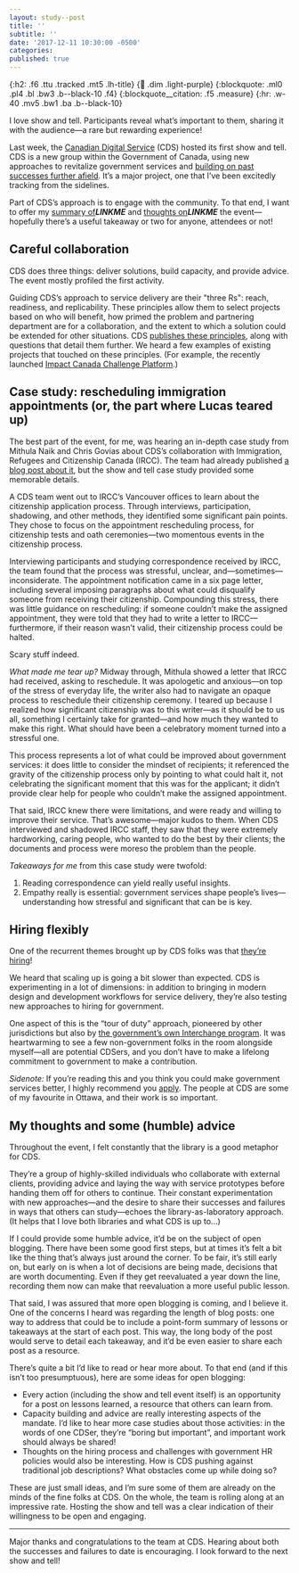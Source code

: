 ```yaml
---
layout: study--post
title: ''
subtitle: ''
date: '2017-12-11 10:30:00 -0500'
categories:
published: true
---
```


{:h2: .f6 .ttu .tracked .mt5 .lh-title}
{:link: .dim .light-purple}
{:blockquote: .ml0 .pl4 .bl .bw3 .b--black-10 .f4}
{:blockquote__citation: .f5 .measure}
{:hr: .w-40 .mv5 .bw1 .ba .b--black-10}

I love show and tell. Participants reveal what’s important to them, sharing it with the audience—a rare but rewarding experience!

Last week, the [Canadian Digital Service](https://digital.canada.ca) (CDS) hosted its first show and tell. CDS is a new group within the Government of Canada, using new approaches to revitalize government services and [building on past successes further afield](https://digital.canada.ca/2017/07/28/think-big-start-small/). It’s a major project, one that I’ve been excitedly tracking from the sidelines.

Part of CDS’s approach is to engage with the community. To that end, I want to offer my [summary of]()***LINKME*** and [thoughts on]()***LINKME*** the event—hopefully there’s a useful takeaway or two for anyone, attendees or not!

## Careful collaboration

CDS does three things: deliver solutions, build capacity, and provide advice. The event mostly profiled the first activity.

Guiding CDS’s approach to service delivery are their "three Rs": reach, readiness, and replicability. These principles allow them to select projects based on who will benefit, how primed the problem and partnering department are for a collaboration, and the extent to which a solution could be extended for other situations. CDS [publishes these principles](https://digital.canada.ca/how-we-work/), along with questions that detail them further. We heard a few examples of existing projects that touched on these principles. (For example, the recently launched [Impact Canada Challenge Platform](https://digital.canada.ca/2017/12/07/always-a-challenge/).)

## Case study: rescheduling immigration appointments (or, the part where Lucas teared up)

The best part of the event, for me, was hearing an in-depth case study from Mithula Naik and Chris Govias about CDS’s collaboration with Immigration, Refugees and Citizenship Canada (IRCC). The team had already published [a blog post about it](https://digital.canada.ca/2017/10/24/framing-a-design-problem/), but the show and tell case study provided some memorable details.

A CDS team went out to IRCC’s Vancouver offices to learn about the citizenship application process. Through interviews, participation, shadowing, and other methods, they identified some significant pain points. They chose to focus on the appointment rescheduling process, for citizenship tests and oath ceremonies—two momentous events in the citizenship process.

Interviewing participants and studying correspondence received by IRCC, the team found that the process was stressful, unclear, and—sometimes—inconsiderate. The appointment notification came in a six page letter, including several imposing paragraphs about what could disqualify someone from receiving their citizenship. Compounding this stress, there was little guidance on rescheduling: if someone couldn’t make the assigned appointment, they were told that they had to write a letter to IRCC—furthermore, if their reason wasn’t valid, their citizenship process could be halted.

Scary stuff indeed.

*What made me tear up?* Midway through, Mithula showed a letter that IRCC had received, asking to reschedule. It was apologetic and anxious—on top of the stress of everyday life, the writer also had to navigate an opaque process to reschedule their citizenship ceremony. I teared up because I realized how significant citizenship was to this writer—as it should be to us all, something I certainly take for granted—and how much they wanted to make this right. What should have been a celebratory moment turned into a stressful one.

This process represents a lot of what could be improved about government services: it does little to consider the mindset of recipients; it referenced the gravity of the citizenship process only by pointing to what could halt it, not celebrating the significant moment that this was for the applicant; it didn’t provide clear help for people who couldn’t make the assigned appointment.

That said, IRCC knew there were limitations, and were ready and willing to improve their service. That’s awesome—major kudos to them. When CDS interviewed and shadowed IRCC staff, they saw that they were extremely hardworking, caring people, who wanted to do the best by their clients; the documents and process were moreso the problem than the people.

*Takeaways for me* from this case study were twofold:

1. Reading correspondence can yield really useful insights.
2. Empathy really is essential: government services shape people’s lives—understanding how stressful and significant that can be is key.

## Hiring flexibly

One of the recurrent themes brought up by CDS folks was that [they’re hiring](https://digital.canada.ca/work-with-us/)!

We heard that scaling up is going a bit slower than expected. CDS is experimenting in a lot of dimensions: in addition to bringing in modern design and development workflows for service delivery, they’re also testing new approaches to hiring for government.

One aspect of this is the “tour of duty” approach, pioneered by other jurisdictions but also by [the government’s own Interchange program](https://www.canada.ca/en/treasury-board-secretariat/services/professional-development/interchange-canada.html). It was heartwarming to see a few non-government folks in the room alongside myself—all are potential CDSers, and you don’t have to make a lifelong commitment to government to make a contribution.

*Sidenote:* If you’re reading this and you think you could make government services better, I highly recommend you [apply](https://digital.canada.ca/work-with-us/). The people at CDS are some of my favourite in Ottawa, and their work is so important.

## My thoughts and some (humble) advice

Throughout the event, I felt constantly that the library is a good metaphor for CDS.

They’re a group of highly-skilled individuals who collaborate with external clients, providing advice and laying the way with service prototypes before handing them off for others to continue. Their constant experimentation with new approaches—and the desire to share their successes and failures in ways that others can study—echoes the library-as-laboratory approach.(It helps that I love both libraries and what CDS is up to...)

If I could provide some humble advice, it’d be on the subject of open blogging. There have been some good first steps, but at times it’s felt a bit like the thing that’s always just around the corner. To be fair, it’s still early on, but early on is when a lot of decisions are being made, decisions that are worth documenting. Even if they get reevaluated a year down the line, recording them now can make that reevaluation a more useful public lesson.

That said, I was assured that more open blogging is coming, and I believe it. One of the concerns I heard was regarding the length of blog posts: one way to address that could be to include a point-form summary of lessons or takeaways at the start of each post. This way, the long body of the post would serve to detail each takeaway, and it’d be even easier to share each post as a resource.

There’s quite a bit I’d like to read or hear more about. To that end (and if this isn’t too presumptuous), here are some ideas for open blogging:

* Every action (including the show and tell event itself) is an opportunity for a post on lessons learned, a resource that others can learn from.
* Capacity building and advice are really interesting aspects of the mandate. I’d like to hear more case studies about those activities: in the words of one CDSer, they’re “boring but important”, and important work should always be shared!
* Thoughts on the hiring process and challenges with government HR policies would also be interesting. How is CDS pushing against traditional job descriptions? What obstacles come up while doing so?

These are just small ideas, and I’m sure some of them are already on the minds of the fine folks at CDS. On the whole, the team is rolling along at an impressive rate. Hosting the show and tell was a clear indication of their willingness to be open and engaging.

***

Major thanks and congratulations to the team at CDS. Hearing about both the successes and failures to date is encouraging. I look forward to the next show and tell!